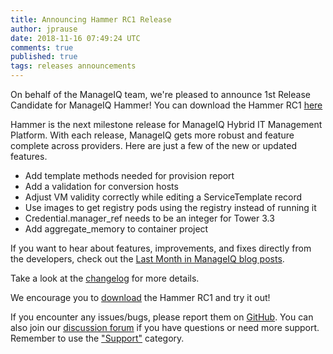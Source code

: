 ```yaml
---
title: Announcing Hammer RC1 Release
author: jprause
date: 2018-11-16 07:49:24 UTC
comments: true
published: true
tags: releases announcements
---
```


On behalf of the ManageIQ team, we're pleased to announce 1st Release Candidate for ManageIQ Hammer! You can download the Hammer RC1 [here](http://manageiq.org/download/)

Hammer is the next milestone release for ManageIQ Hybrid IT Management Platform. With each release, ManageIQ gets more robust and feature complete across providers. Here are just a few of the new or updated features.

* Add template methods needed for provision report
* Add a validation for conversion hosts
* Adjust VM validity correctly while editing a ServiceTemplate record
* Use images to get registry pods using the registry instead of running it
* Credential.manager_ref needs to be an integer for Tower 3.3
* Add aggregate_memory to container project

If you want to hear about features, improvements, and fixes directly from the developers, check out the [Last Month in ManageIQ blog posts](http://manageiq.org/blog/tags/LWIMIQ/).

Take a look at the [changelog](https://github.com/ManageIQ/manageiq/blob/hammer/CHANGELOG.md/) for more details.

We encourage you to [download](http://manageiq.org/download/) the Hammer RC1 and try it out!


If you encounter any issues/bugs, please report them on [GitHub](https://github.com/ManageIQ/manageiq/issues). You can also join our [discussion forum](http://talk.manageiq.org/) if you have questions or need more support. Remember to use the ["Support"](http://talk.manageiq.org/c/support) category.
